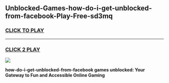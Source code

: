 
## Unblocked-Games-how-do-i-get-unblocked-from-facebook-Play-Free-sd3mq
<h3>
<a href="https://premium76.site?title=how-do-i-get-unblocked-from-facebook&ref=18A1">CLICK TO PLAY</a></h3>
<hr>

<h3>
<a href="https://premium76.site?title=how-do-i-get-unblocked-from-facebook&ref=18A1">CLICK 2 PLAY</a>
  
</h3>

<a href="https://premium76.site?title=how-do-i-get-unblocked-from-facebook&ref=18A1"><img src="https://clearcache.store/games.png"></a>


**how-do-i-get-unblocked-from-facebook games unblocked: Your Gateway to Fun and Accessible Online Gaming**
